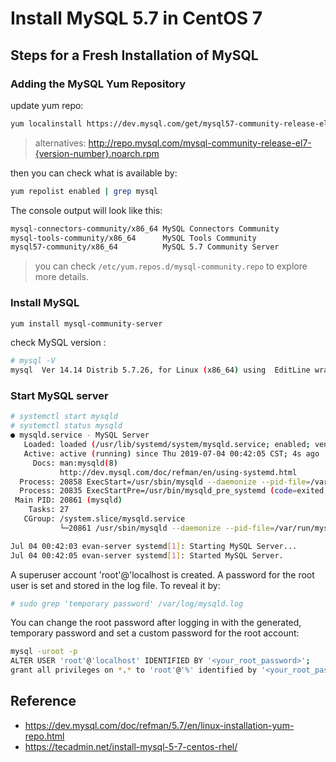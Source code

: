 # Install MySQL 5.7 in CentOS 7

## Steps for a Fresh Installation of MySQL
### Adding the MySQL Yum Repository
update yum repo:
```bash
yum localinstall https://dev.mysql.com/get/mysql57-community-release-el7-9.noarch.rpm
```
> alternatives: http://repo.mysql.com/mysql-community-release-el7-{version-number}.noarch.rpm

then you can check what is available by:
```bash
yum repolist enabled | grep mysql
```
The console output will look like this:
```bash
mysql-connectors-community/x86_64 MySQL Connectors Community                 108
mysql-tools-community/x86_64      MySQL Tools Community                       90
mysql57-community/x86_64          MySQL 5.7 Community Server                 347
```
> you can check `/etc/yum.repos.d/mysql-community.repo` to explore more details.

### Install MySQL
```bash
yum install mysql-community-server
```
check MySQL version :
```bash
# mysql -V
mysql  Ver 14.14 Distrib 5.7.26, for Linux (x86_64) using  EditLine wrapper
```

### Start MySQL server
```bash
# systemctl start mysqld
# systemctl status mysqld
● mysqld.service - MySQL Server
   Loaded: loaded (/usr/lib/systemd/system/mysqld.service; enabled; vendor preset: disabled)
   Active: active (running) since Thu 2019-07-04 00:42:05 CST; 4s ago
     Docs: man:mysqld(8)
           http://dev.mysql.com/doc/refman/en/using-systemd.html
  Process: 20858 ExecStart=/usr/sbin/mysqld --daemonize --pid-file=/var/run/mysqld/mysqld.pid $MYSQLD_OPTS (code=exited, status=0/SUCCESS)
  Process: 20835 ExecStartPre=/usr/bin/mysqld_pre_systemd (code=exited, status=0/SUCCESS)
 Main PID: 20861 (mysqld)
    Tasks: 27
   CGroup: /system.slice/mysqld.service
           └─20861 /usr/sbin/mysqld --daemonize --pid-file=/var/run/mysqld/mysqld.pid

Jul 04 00:42:03 evan-server systemd[1]: Starting MySQL Server...
Jul 04 00:42:05 evan-server systemd[1]: Started MySQL Server.
```
A superuser account 'root'@'localhost is created. 
A password for the root user is set and stored in the log file. To reveal it by:
```bash
# sudo grep 'temporary password' /var/log/mysqld.log
```
You can change the root password after logging in with the generated, temporary password and set a custom password for the root account:
```bash
mysql -uroot -p
ALTER USER 'root'@'localhost' IDENTIFIED BY '<your_root_password>';
grant all privileges on *.* to 'root'@'%' identified by '<your_root_password>' with grant option;
```

## Reference
- https://dev.mysql.com/doc/refman/5.7/en/linux-installation-yum-repo.html
- https://tecadmin.net/install-mysql-5-7-centos-rhel/

